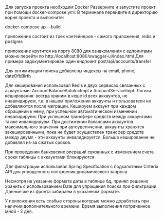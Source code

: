 Для запуска проекта необходим Docker
Разверните и запустите проект при помощи docker-compose.yml:
В терминале перейдите в директорию корня проекта и выполните:

docker-compose up --build

приложение состоит из трех контейнеров - самого приложения, redis и postgres

приложение крутится на порту 8080
для ознакомления с едпоинтами можно перейти по http://localhost:8080/swagger-ui/index.html
Для примера задокументирован один ендпоинт post/api/accounts/transfer

Для оптимизации поиска добавлены индексы на email, phone, dateOfbBirth

Для кеширования использовал Redis в двух сервисах связанных с аккаунтами: AccountBalanceAutoIncImpl и AccountServiceImpl.
Логика кеширования: всегда храним в кеше id всех аккаунтов, не инвалидируем, т.к. в нашем приложении аккаунты и 
пользователи не добавляются после миграции. Кешируем аккаунт при каждом обращении к нему, при успешном автоматическом 
изменении инвалидируем. При успешном трансфере средств между аккаунтами также инвалидируем. При достижении балансами
аккаунтов максимального значения при автоувеличении, аккаунты хранятся закешированными, пока не будет осуществлен
трансфер средств между двумя - эти аккаунты инвалидируется. Больше кеширование не добавлял из-за сжатых сроков.

При проведении банковских операций связанных с изменением счета сроки таблицы с аккаунтами блокируются

Для фильтрации использовал Spring Specification  с подкапотным Criteria API для упрощенного построения динамического запроса

Несмотря на указание формата даты в таблице бд, принял решение хранить с использованием Date для упрощения поиска при 
фильтрации. Данные же из фронта забираем в указанном формате.

У приложения есть слабые стороны которые можно доработать при наличии дополнительного времени.
Время выполнения потраченное мной - 2 дня.

